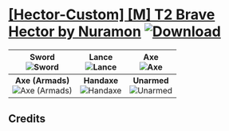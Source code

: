 # [\[Hector-Custom\] \[M\] T2 Brave Hector by Nuramon](https://git.io/JisMN) [![Download](https://img.shields.io/badge/Download--red?style=social&logo=github)](https://git.io/Jisyx)

| <b>Sword</b><br/><img alt="Sword" src="https://git.io/JisPa"/> | <b>Lance</b><br/><img alt="Lance" src="https://git.io/Jis66"/> | <b>Axe</b><br/><img alt="Axe" src="https://git.io/Jis6a"/> |
| :---: | :---: | :---: |
| <b>Axe (Armads)</b><br/><img alt="Axe (Armads)" src="https://git.io/Jis6w"/> | <b>Handaxe</b><br/><img alt="Handaxe" src="https://git.io/Jis6P"/> | <b>Unarmed</b><br/><img alt="Unarmed" src="https://git.io/Jis6X"/> |

## Credits



